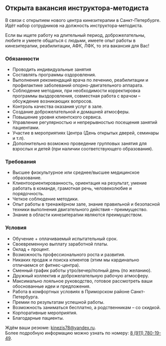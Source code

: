 ## Открыта вакансия инструктора-методиста

В связи с открытием нового центра кинезитерапии в Санкт-Петербурге. Идёт набор сотрудников на должность инструктора-методиста.

Если вы ищете работу на длительный период, доброжелательны, любите и умеете общаться с людьми, имеете опыт работы в кинезитерапии, реабилитации, АФК, ЛФК, то эта вакансия для Вас!

### Обязанности
- Проводить индивидуальные занятия
-  Составлять программы оздоровления.
-  Выполнения рекомендаций врача по лечению, реабилитации и профилактике заболеваний опорно-двигательного аппарата.
-  Соблюдение методики, при необходимости корректировка программы выздоровления, совместная работа с врачом – обсуждение возникающих вопросов.
-  Контроль качества оказания услуг в зале. 
-  Создание доброжелательной и домашней атмосферы.
-  Повышение уровня клиентского сервиса.
-  Управление регулярностью и непрерывностью посещения занятий пациентами.
-  Участие в мероприятиях Центра (День открытых дверей, семинары и т.п).
-  Дополнительно возможно проведение групповых занятия для взрослых и детей (при наличии соответствующего образования).

### Требования
- Высшее физкультурное или среднее/высшее медицинское образование.
- Клиентоориентированность, ориентация на результат, умение работать в команде, грамотная речь, человеколюбие и порядочность.
- Четкое соблюдение методики.
- Опыт работы в тренажёрном зале, знание правильной и безопасной техники выполнения двигательного действия  – преимущество.
- Знание в области кинезитерапии являются преимуществом.

### Условия
- Обучение + оплачиваемый испытательный срок.
- Своевременную выплату заработной платы.
- Оклад + процент.
- Возможность профессионального роста и развития.
- Никаких продаж и поиска клиентов (этим мы кардинально отличаемся от фитнес-центра).
- Сменный график работы утро/вечер/полный день (по желанию).
- Дружный коллектив и доброжелательную рабочую атмосферу.
- Максимально лояльное руководство, готовое рассмотреть ваши обоснованные идеи и предложения.
- Работа в комфортных условиях в Приморском районе Санкт-Петербурга.
- Премии по результатам успешной работы.
- Возможность заниматься бесплатно, а родственникам – со скидкой.
- Корпоративные мероприятия.
- Благодарные пациенты.

Ждём ваши резюме: [kinezis78@yandex.ru](mailto:kinezis78@yandex.ru).  
Более подробную информацию можно узнать по номеру: [8 (911) 780-19-49](tel:89117801949).   